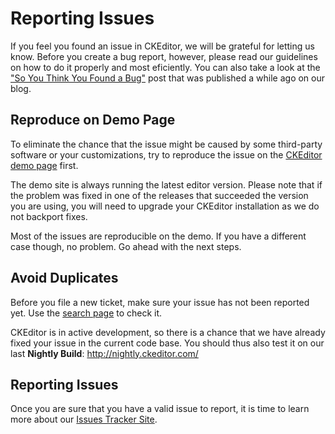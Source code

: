 <!--
Copyright (c) 2003-2015, CKSource - Frederico Knabben. All rights reserved.
For licensing, see LICENSE.md.
-->

# Reporting Issues

If you feel you found an issue in CKEditor, we will be grateful for letting us know. Before you create a bug report, however, please read our guidelines on how to do it properly and most eficiently. You can also take a look at the ["So You Think You Found a Bug"](http://ckeditor.com/blog/So-you-think-you-found-a-bug) post that was published a while ago on our blog.

## Reproduce on Demo Page

To eliminate the chance that the issue might be caused by some third-party software or your customizations, try to reproduce the issue on the [CKEditor demo page](http://ckeditor.com/demo) first.

The demo site is always running the latest editor version. Please note that if the problem was fixed in one of the releases that succeeded the version you are using, you will need to upgrade your CKEditor installation as we do not backport fixes.

Most of the issues are reproducible on the demo. If you have a different case though, no problem. Go ahead with the next steps.

## Avoid Duplicates

Before you file a new ticket, make sure your issue has not been reported yet. Use the [search page](https://dev.ckeditor.com/search) to check it.

CKEditor is in active development, so there is a chance that we have already fixed your issue in the current code base. You should thus also test it on our last **Nightly Build**: <http://nightly.ckeditor.com/>

## Reporting Issues

Once you are sure that you have a valid issue to report, it is time to learn more about our [Issues Tracker Site](#!/guide/dev_issues_tracker).